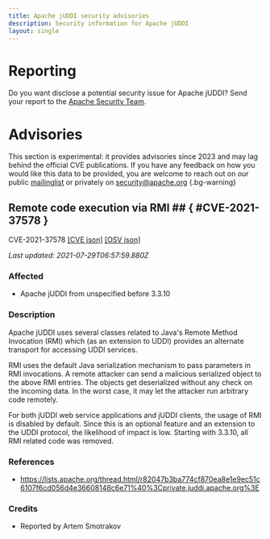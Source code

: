 ```yaml
---
title: Apache jUDDI security advisories
description: Security information for Apache jUDDI
layout: single
---
```


# Reporting

Do you want disclose a potential security issue for Apache jUDDI? Send your report to the [Apache Security Team](mailto:security@apache.org).

# Advisories

This section is experimental: it provides advisories since 2023 and may lag behind the official CVE publications. If you have any feedback on how you would like this data to be provided, you are welcome to reach out on our public [mailinglist](/mailinglist) or privately on [security@apache.org](mailto:security@apache.org)
{.bg-warning}

## Remote code execution via RMI ## { #CVE-2021-37578 }

CVE-2021-37578 [\[CVE json\]](./CVE-2021-37578.cve.json) [\[OSV json\]](./CVE-2021-37578.osv.json)



_Last updated: 2021-07-29T06:57:59.880Z_

### Affected

* Apache jUDDI from unspecified before 3.3.10


### Description

Apache jUDDI uses several classes related to Java's Remote Method Invocation (RMI) which (as an extension to UDDI) provides an alternate transport for accessing UDDI services.

RMI uses the default Java serialization mechanism to pass parameters in RMI invocations. A remote attacker can send a malicious serialized object to the above RMI entries. The objects get deserialized without any check on the incoming data. In the worst case, it may let the attacker run arbitrary code remotely. 

For both jUDDI web service applications and jUDDI clients, the usage of RMI is disabled by default. Since this is an optional feature and an extension to the UDDI protocol, the likelihood of impact is low. Starting with 3.3.10, all RMI related code was removed.

### References
* https://lists.apache.org/thread.html/r82047b3ba774cf870ea8e1e9ec51c6107f6cd056d4e36608148c6e71%40%3Cprivate.juddi.apache.org%3E


### Credits
* Reported by Artem Smotrakov
